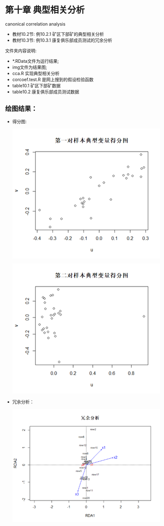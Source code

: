 # 第十章 典型相关分析

canonical correlation analysis

* 教材10.2节: 例10.2.1 矿区下部矿的典型相关分析
* 教材10.3节: 例10.3.1 康复俱乐部成员测试的冗余分析

文件夹内容说明:

* *.RData文件为运行结果;
* img文件为结果图;
* cca.R 实现典型相关分析
* corcoef.test.R 是网上搜到的假设检验函数
* table10.1 矿区下部矿数据
* table10.2 康复俱乐部成员测试数据

## 绘图结果：
* 得分图:
  
  ![得分](img/kuang_score1.png)

  ![得分](img/kuang_score2.png)

* 冗余分析：
  
  ![冗余](img/ry.png)